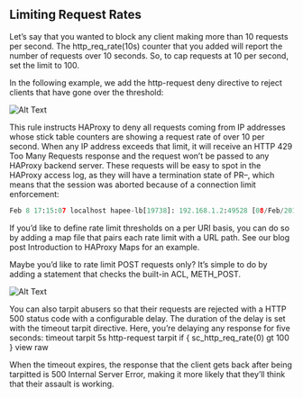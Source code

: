## Limiting Request Rates

Let’s say that you wanted to block any client making more than 10 requests per second. The http_req_rate(10s) counter that you added will report the number of requests over 10 seconds. So, to cap requests at 10 per second, set the limit to 100.

In the following example, we add the http-request deny directive to reject clients that have gone over the threshold:

![Alt Text](../assets/DDos/limit.png)

This rule instructs HAProxy to deny all requests coming from IP addresses whose stick table counters are showing a request rate of over 10 per second. When any IP address exceeds that limit, it will receive an HTTP 429 Too Many Requests response and the request won’t be passed to any HAProxy backend server.
These requests will be easy to spot in the HAProxy access log, as they will have a termination state of PR–, which means that the session was aborted because of a connection limit enforcement:

```python
Feb 8 17:15:07 localhost hapee-lb[19738]: 192.168.1.2:49528 [08/Feb/2018:17:15:07.182] fe_main fe_main/<NOSRV> 0/-1/-1/-1/0 429 188 - - PR-- 0/0/0/0/0 0/0 "GET / HTTP/1.1"
```

If you’d like to define rate limit thresholds on a per URI basis, you can do so by adding a map file that pairs each rate limit with a URL path. See our blog post Introduction to HAProxy Maps for an example.

Maybe you’d like to rate limit POST requests only? It’s simple to do by adding a statement that checks the built-in ACL, METH_POST.

![Alt Text](../assets/DDos/iptable.png)

You can also tarpit abusers so that their requests are rejected with a HTTP 500 status code with a configurable delay. The duration of the delay is set with the timeout tarpit directive. Here, you’re delaying any response for five seconds:
timeout tarpit 5s
http-request tarpit if { sc_http_req_rate(0) gt 100 }
view raw

When the timeout expires, the response that the client gets back after being tarpitted is 500 Internal Server Error, making it more likely that they’ll think that their assault is working.
